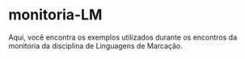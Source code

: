 # monitoria-LM

Aqui, você encontra os exemplos utilizados durante os encontros da monitoria da disciplina de Linguagens de Marcação.

